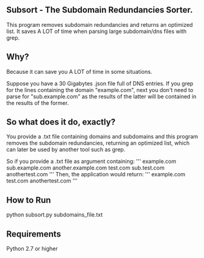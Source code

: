 ## Subsort - The Subdomain Redundancies Sorter.
This program removes subdomain redundancies and returns an optimized list. It saves A LOT of time when parsing large subdomain/dns files with grep.

## Why?
Because it can save you A LOT of time in some situations.

Suppose you have a 30 Gigabytes .json file full of DNS entries. If you grep for the lines containing the domain "example.com", next you don't need to parse for "sub.example.com" as the results of the latter will be contained in the results of the former.

## So what does it do, exactly?
You provide a .txt file containing  domains and subdomains and this program removes the subdomain redundancies, returning an optimized list, which can later be used by another tool such as grep.

So if you provide a .txt file as argument containing:
'''
example.com
sub.example.com
another.example.com
test.com
sub.test.com
anothertest.com
'''
Then, the application would return:
'''
example.com
test.com
anothertest.com
'''

## How to Run
python subsort.py subdomains_file.txt

## Requirements
Python 2.7 or higher
